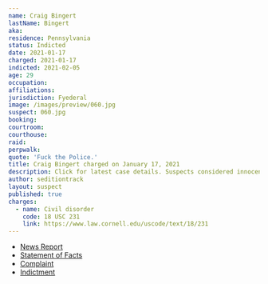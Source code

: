 ```yaml
---
name: Craig Bingert
lastName: Bingert
aka:
residence: Pennsylvania
status: Indicted
date: 2021-01-17
charged: 2021-01-17
indicted: 2021-02-05
age: 29
occupation:
affiliations:
jurisdiction: Fyederal
image: /images/preview/060.jpg
suspect: 060.jpg
booking:
courtroom:
courthouse:
raid:
perpwalk:
quote: 'Fuck the Police.'
title: Craig Bingert charged on January 17, 2021
description: Click for latest case details. Suspects considered innocent until proven guilty.
author: seditiontrack
layout: suspect
published: true
charges:
  - name: Civil disorder
    code: 18 USC 231
    link: https://www.law.cornell.edu/uscode/text/18/231
---
```


- [News Report](https://www.mcall.com/news/pennsylvania/capitol-ideas/mc-nws-pa-slatington-man-craig-bingert-arrest-capitol-riots-20210118-zit2jmr6wjarri4gegtaqq5ray-story.html)
- [Statement of Facts](https://www.justice.gov/opa/page/file/1356991/download)
- [Complaint](https://www.justice.gov/opa/page/file/1356996/download)
- [Indictment](https://www.justice.gov/usao-dc/case-multi-defendant/file/1377921/download)
